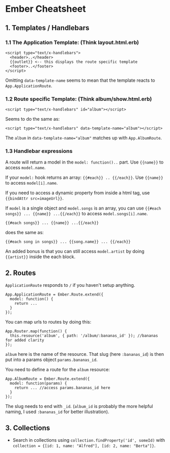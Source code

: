 # Ember Cheatsheet

## 1. Templates / Handlebars
### 1.1 The Application Template: (Think layout.html.erb)

    <script type="text/x-handlebars">
      <header>..</header>
      {{outlet}} <-- this displays the route specific template
      <footer>..</footer>
    </script>

Omitting `data-template-name` seems to mean that the template reacts to `App.ApplicationRoute`.

### 1.2 Route specific Template: (Think album/show.html.erb)

    <script type="text/x-handlebars" id="album"></script>

Seems to do the same as:

    <script type="text/x-handlebars" data-template-name="album"></script>


The `album` in `data-template-name="album"` matches up with `App.AlbumRoute`.

### 1.3 Handlebar expressions

A route will return a model in the `model: function()..` part.
Use `{{name}}` to access `model.name`.

If your `model:` hook returns an array: `{{#each}} .. {{/each}}`.
Use `{{name}}` to access `model[i].name`.

If you need to access a dynamic property from inside a html tag, use `{{bindAttr src=imageUrl}}`.

If `model` is a single object and `model.songs` is an array, you can use `{{#each songs}} ... {{name}} ...{{/each}}` to access `model.songs[i].name`.

    {{#each songs}} ... {{name}} ...{{/each}}

does the same as:

    {{#each song in songs}} ... {{song.name}} ... {{/each}}

An added bonus is that you can still access `model.artist` by doing `{{artist}}` inside the each block.


## 2. Routes

`ApplicationRoute` responds to `/` if you haven't setup anything.

    App.ApplicationRoute = Ember.Route.extend({
      model: function() {
        return ...
      }
    });

You can map urls to routes by doing this:

    App.Router.map(function() {
      this.resource('album', { path: '/album/:bananas_id' }); //bananas for added clarity
    });

`album` here is the name of the resource.
That slug (here `:bananas_id`) is then put into a params object `params.bananas_id`.

You need to define a route for the `album` resource:

    App.AlbumRoute = Ember.Route.extend({
      model: function(params) {
        return ... //access params.bananas_id here
      }
    });

The slug needs to end with `_id`. (`album_id` is probably the more helpful naming, I used `:bananas_id` for better illustration).


## 3. Collections

  * Search in collections using `collection.findProperty('id', someId)` with `collection = {[id: 1, name: "Alfred"], [id: 2, name: "Berta"]}`.
